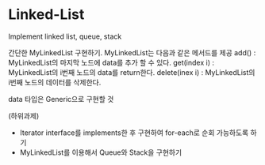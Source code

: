 # Linked-List
Implement linked list, queue, stack

간단한 MyLinkedList 구현하기. MyLinkedList는 다음과 같은 메서드를 제공
add() : MyLinkedList의 마지막 노드에 data를 추가 할 수 있다.
get(index i) : MyLinkedList의 i번째 노드의 data를 return한다.
delete(inex i) : MyLinkedList의 i번째 노드의 데이터를 삭제한다.

data 타입은 Generic으로 구현할 것


(하위과제)
- Iterator interface를 implements한 후 구현하여 for-each로 순회 가능하도록 하기
- MyLinkedList를 이용해서 Queue와 Stack을 구현하기
